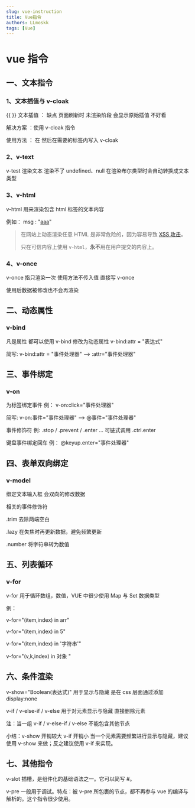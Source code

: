 ```yaml
---
slug: vue-instruction
title: Vue指令
authors: LLmoskk
tags: [Vue]
---
```


# vue 指令

## 一、文本指令

### 1、文本插值与 v-cloak

{{ }} 文本插值 ： 缺点 页面刷新时 未渲染阶段 会显示原始插值 不好看

解决方案 ：使用 v-cloak 指令

使用方法 ： 在 <style> [v-clock]{ display : none} </style> 然后在需要的标签内写入 v-cloak

<!--truncate-->

### 2、v-text

v-test 渲染文本 渲染不了 undefined、null 在渲染布尔类型时会自动转换成文本类型

### 3、v-html

v-html 用来渲染包含 html 标签的文本内容

例如： msg : "<a href='xxx'>aaa</a>"

> 在网站上动态渲染任意 HTML 是非常危险的，因为容易导致 [XSS 攻击](https://en.wikipedia.org/wiki/Cross-site_scripting)。
>
> 只在可信内容上使用 `v-html`，**永不**用在用户提交的内容上。

### 4、v-once

v-once 指只渲染一次 使用方法不传入值 直接写 v-once

使用后数据被修改也不会再渲染

## 二、动态属性

### v-bind

凡是属性 都可以使用 v-bind 修改为动态属性 v-bind:attr = "表达式"

简写: v-bind:attr = "事件处理器" --> :attr="事件处理器"

## 三、事件绑定

### v-on

为标签绑定事件 例： v-on:click="事件处理器"

简写: v-on:事件="事件处理器" --> @事件="事件处理器"

事件修饰符 例: .stop / .prevent / .enter ... 可链式调用 .ctrl.enter

键盘事件绑定回车 例： @keyup.enter="事件处理器"

## 四、表单双向绑定

### v-model

绑定文本输入框 会双向的修改数据

相关的事件修饰符

.trim 去除两端空白

.lazy 在失焦时再更新数据，避免频繁更新

.number 将字符串转为数值

## 五、列表循环

### v-for

v-for 用于循环数组，数值，VUE 中很少使用 Map 与 Set 数据类型

例：

v-for="(item,index) in arr"

v-for="(item,index) in 5"

v-for="(item,index) in '字符串'"

v-for="(v,k,index) in 对象 "

## 六、条件渲染

v-show="Boolean(表达式)" 用于显示与隐藏 是在 css 层面通过添加 display:none

v-if / v-else-if / v-else 用于对元素显示与隐藏 直接删除元素

注：当一组 v-if / v-else-if / v-else 不能包含其他节点

小结：v-show 开销较大 v-if 开销小 当一个元素需要频繁进行显示与隐藏，建议使用 v-show 来做；反之建议使用 v-if 来实现。

## 七、其他指令

v-slot 插槽，是组件化的基础语法之一。它可以简写 #。

v-pre 一般用于调试。特点：被 v-pre 所包裹的节点，都不再参与 vue 的编译与解析的。这个指令很少使用。

